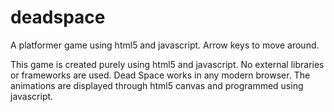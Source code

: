 # deadspace
A platformer game using html5 and javascript. Arrow keys to move around.

This game is created purely using html5 and javascript. No external libraries or frameworks are used.
Dead Space works in any modern browser. The animations are displayed through html5 canvas and programmed using javascript.

